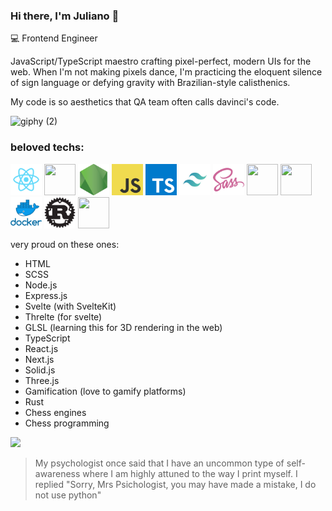 
### Hi there, I'm Juliano 👋

💻 Frontend Engineer

JavaScript/TypeScript maestro crafting pixel-perfect, modern UIs for the web. When I'm not making pixels dance, I'm practicing the eloquent silence of sign language or defying gravity with Brazilian-style calisthenics.

My code is so aesthetics that QA team often calls davinci's code. 

![giphy (2)](https://github.com/snk-js/snk-js/assets/34718184/e56b82fd-1588-416b-b028-88e63d304d07)

### beloved techs:

<img src="https://raw.githubusercontent.com/github/explore/80688e429a7d4ef2fca1e82350fe8e3517d3494d/topics/react/react.png" width="50" height="50"> <img src="https://raw.githubusercontent.com/sveltejs/branding/master/svelte-logo.png" width="50" height="50"> <img src="https://raw.githubusercontent.com/github/explore/80688e429a7d4ef2fca1e82350fe8e3517d3494d/topics/nodejs/nodejs.png" width="50" height="50"> <img src="https://raw.githubusercontent.com/github/explore/80688e429a7d4ef2fca1e82350fe8e3517d3494d/topics/javascript/javascript.png" width="50" height="50"> <img src="https://raw.githubusercontent.com/github/explore/80688e429a7d4ef2fca1e82350fe8e3517d3494d/topics/typescript/typescript.png" width="50" height="50"> <img src="https://raw.githubusercontent.com/github/explore/80688e429a7d4ef2fca1e82350fe8e3517d3494d/topics/tailwind/tailwind.png" width="50" height="50"> <img src="https://raw.githubusercontent.com/github/explore/80688e429a7d4ef2fca1e82350fe8e3517d3494d/topics/sass/sass.png" width="50" height="50"> 
<img src="https://upload.wikimedia.org/wikipedia/commons/8/8e/Nextjs-logo.svg" width="50" height="50">
<img src="https://mui.com/static/logo.png" width="50" height="50"> <img src="https://raw.githubusercontent.com/github/explore/80688e429a7d4ef2fca1e82350fe8e3517d3494d/topics/docker/docker.png" width="50" height="50"> <img src="https://raw.githubusercontent.com/github/explore/80688e429a7d4ef2fca1e82350fe8e3517d3494d/topics/rust/rust.png" width="50" height="50"> <img src="https://upload.wikimedia.org/wikipedia/commons/thumb/1/17/GraphQL_Logo.svg/1200px-GraphQL_Logo.svg.png" width="50" height="50">

very proud on these ones:
- HTML
- SCSS
- Node.js
- Express.js
- Svelte (with SvelteKit)
- Threlte (for svelte)
- GLSL (learning this for 3D rendering in the web)
- TypeScript
- React.js
- Next.js
- Solid.js
- Three.js
- Gamification (love to gamify platforms)
- Rust
- Chess engines
- Chess programming
<p >
 <img 
      width="20%" 
      src="https://media.tenor.com/JJ_is357rXYAAAAd/spike-monkey-typing.gif" />


> My psychologist once said that I have an uncommon
> type of self-awareness where I am highly attuned 
> to the way I print myself. I replied
> "Sorry, Mrs Psichologist, 
> you may have made a mistake, I do not use python" 
